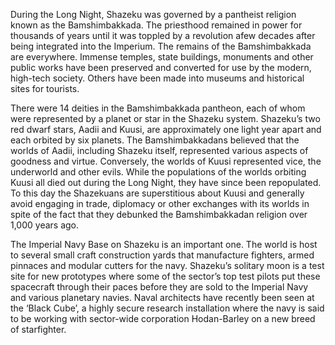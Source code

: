 During the Long Night, Shazeku was governed by a pantheist religion known as the Bamshimbakkada. The priesthood remained in power for thousands of years until it was toppled by a revolution afew decades after being integrated into the  Imperium. The remains of the Bamshimbakkada are everywhere. Immense temples, state buildings, monuments and other public works have been preserved and converted for use by the modern, high-tech society. Others have been made into museums and historical sites for tourists.

There were 14 deities in the Bamshimbakkada pantheon, each of whom were represented by a planet or star in the Shazeku system. Shazeku’s two red dwarf stars, Aadii and Kuusi, are approximately one light year apart and each orbited by six planets. The Bamshimbakkadans believed that the worlds of Aadii, including Shazeku itself, represented various aspects of goodness and virtue. Conversely, the worlds of Kuusi represented vice, the underworld and other evils. While the populations of the worlds orbiting Kuusi all died out during the Long Night, they have since been repopulated. To this day the Shazekuans are superstitious about Kuusi and generally avoid engaging in trade, diplomacy or other exchanges with its worlds in spite of the fact that they debunked the Bamshimbakkadan religion over 1,000 years ago.

The Imperial Navy Base on Shazeku is an important one. The world is host to several small craft construction yards that manufacture fighters, armed pinnaces and modular cutters for the navy. Shazeku’s solitary moon is a test site for new prototypes where some of the sector’s top test pilots put these spacecraft through their paces before they are sold to the Imperial Navy and various planetary navies. Naval architects have recently been seen at the ‘Black Cube’, a highly secure research installation where the navy is said to be working with sector-wide corporation Hodan-Barley on a new breed of starfighter.
